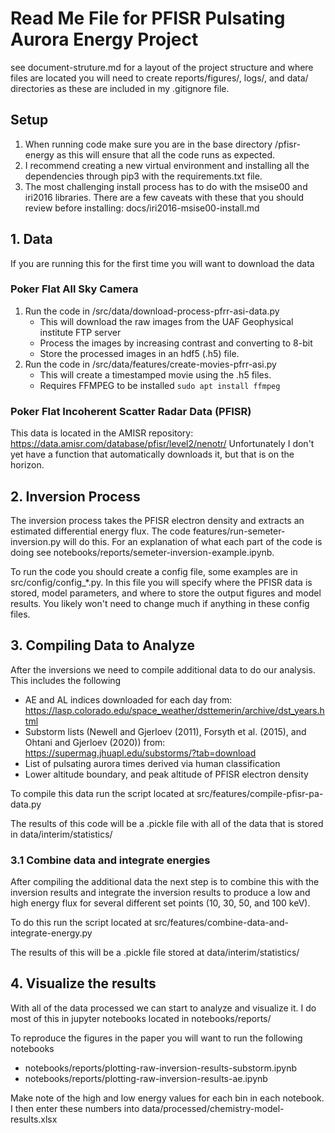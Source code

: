 # Read Me File for PFISR Pulsating Aurora Energy Project
see document-struture.md for a layout of the project structure and where files are located
you will need to create reports/figures/, logs/, and data/ directories as these are included in my .gitignore file.

## Setup
1. When running code make sure you are in the base directory /pfisr-energy as this will ensure that all the code runs as expected.
2. I recommend creating a new virtual environment and installing all the dependencies through pip3 with the requirements.txt file.
3. The most challenging install process has to do with the msise00 and iri2016 libraries. There are a few caveats with these that you should review before installing: docs/iri2016-msise00-install.md

## 1. Data
If you are running this for the first time you will want to download the data

### Poker Flat All Sky Camera
1. Run the code in /src/data/download-process-pfrr-asi-data.py
    - This will download the raw images from the UAF Geophysical institute FTP server
    - Process the images by increasing contrast and converting to 8-bit
    - Store the processed images in an hdf5 (.h5) file.
2. Run the code in /src/data/features/create-movies-pfrr-asi.py
    - This will create a timestamped movie using the .h5 files.
    - Requires FFMPEG to be installed `sudo apt install ffmpeg`

### Poker Flat Incoherent Scatter Radar Data (PFISR)
This data is located in the AMISR repository: https://data.amisr.com/database/pfisr/level2/nenotr/
Unfortunately I don't yet have a function that automatically downloads it, but that is on the horizon.

## 2. Inversion Process
The inversion process takes the PFISR electron density and extracts an estimated differential energy flux. The code features/run-semeter-inversion.py will do this. For an explanation of what each part of the code is doing see notebooks/reports/semeter-inversion-example.ipynb.

To run the code you should create a config file, some examples are in src/config/config_*.py. In this file you will specify where the PFISR data is stored, model parameters, and where to store the output figures and model results. You likely won't need to change much if anything in these config files.

## 3. Compiling Data to Analyze
After the inversions we need to compile additional data to do our analysis. This includes the following
- AE and AL indices downloaded for each day from: https://lasp.colorado.edu/space_weather/dsttemerin/archive/dst_years.html
- Substorm lists (Newell and Gjerloev (2011), Forsyth et al. (2015), and Ohtani and Gjerloev (2020)) from: https://supermag.jhuapl.edu/substorms/?tab=download
- List of pulsating aurora times derived via human classification
- Lower altitude boundary, and peak altitude of PFISR electron density

To compile this data run the script located at src/features/compile-pfisr-pa-data.py

The results of this code will be a .pickle file with all of the data that is stored in data/interim/statistics/

### 3.1 Combine data and integrate energies
After compiling the additional data the next step is to combine this with the inversion results and integrate the inversion results to produce a low and high energy flux for several different set points (10, 30, 50, and 100 keV).

To do this run the script located at src/features/combine-data-and-integrate-energy.py

The results of this will be a .pickle file stored at data/interim/statistics/

## 4. Visualize the results
With all of the data processed we can start to analyze and visualize it. I do most of this in jupyter notebooks located in notebooks/reports/

To reproduce the figures in the paper you will want to run the following notebooks
- notebooks/reports/plotting-raw-inversion-results-substorm.ipynb
- notebooks/reports/plotting-raw-inversion-results-ae.ipynb

Make note of the high and low energy values for each bin in each notebook. I then enter these numbers into data/processed/chemistry-model-results.xlsx
